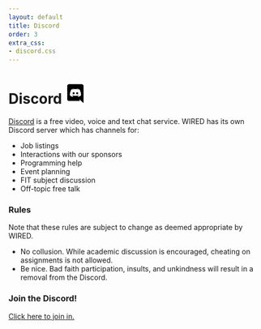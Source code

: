 ```yaml
---
layout: default
title: Discord
order: 3
extra_css:
- discord.css
---
```


<div markdown="1">

<div class="header">
  <h1>Discord <img src="assets/images/icons/logo-discord.svg" alt="logo" width="40"/></h1>
</div>

<!-- ## Discord
<img src="assets/images/icons/logo-discord.svg" alt="discord" width="20"/> -->

[Discord](https://discord.com) is a free video, voice and text chat service.
WIRED has its own Discord server which has channels for:
- Job listings
- Interactions with our sponsors
- Programming help
- Event planning
- FIT subject discussion
- Off-topic free talk

### Rules
Note that these rules are subject to change as deemed appropriate by WIRED.
- No collusion. While academic discussion is encouraged, cheating on assignments is not allowed.
- Be nice. Bad faith participation, insults, and unkindness will result in a removal from the Discord.

### Join the Discord!
[Click here to join in.](https://discord.gg/WNUDsjQ)
</div>